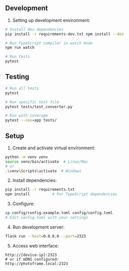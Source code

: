 ## Development

1. Setting up development environment:

```bash
# Install dev dependencies
pip install -r requirements-dev.txt npm install --dev

# Run TypeScript compiler in watch mode
npm run watch

# Run tests
pytest
```

## Testing

```bash
# Run all tests
pytest

# Run specific test file
pytest tests/test_converter.py

# Run with coverage
pytest --cov=app tests/
```

## Setup

1. Create and activate virtual environment:
```bash
python -m venv venv
source venv/bin/activate  # Linux/Mac
# or
.\venv\Scripts\activate  # Windows
```

2. Install dependencies:
```bash
pip install -r requirements.txt
npm install          # For TypeScript dependencies
```

3. Configure:
```bash
cp config/config.example.toml config/config.toml
# Edit config.toml with your settings
```

4. Run development server:
```bash
flask run --host=0.0.0.0 --port=2323
```

5. Access web interface:
```
http://[device-ip]:2323
# or if mDNS configured:
http://photoframe.local:2323
```
